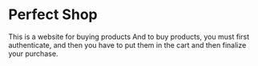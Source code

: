 ﻿# Perfect Shop
This is a website for buying products
And to buy products, you must first authenticate, and then you have to put them in the cart and then finalize your purchase.